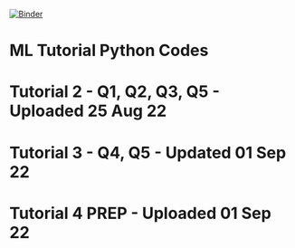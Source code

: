 [![Binder](https://mybinder.org/badge_logo.svg)](https://mybinder.org/v2/gh/elechuad/mltutdj/HEAD)


# ML Tutorial Python Codes
# Tutorial 2 - Q1, Q2, Q3, Q5 - Uploaded 25 Aug 22
# Tutorial 3 - Q4, Q5 - Updated 01 Sep 22
# Tutorial 4 PREP - Uploaded 01 Sep 22
